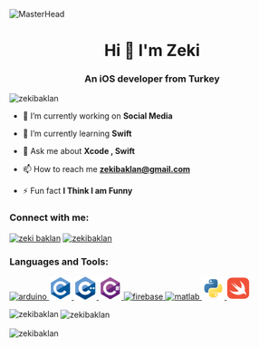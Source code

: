 
![MasterHead](https://s9.gifyu.com/images/Apple_App_Store_10th_anniversary_07102018_big.gif.large.gif)
<h1 align="center">Hi 👋 I'm Zeki</h1>
<h3 align="center">An iOS developer from Turkey</h3>

<p align="left"> <img src="https://komarev.com/ghpvc/?username=zekibaklan&label=Profile%20views&color=0e75b6&style=flat" alt="zekibaklan" /> </p>

- 🔭 I’m currently working on **Social Media**

- 🌱 I’m currently learning **Swift**

- 💬 Ask me about **Xcode , Swift**

- 📫 How to reach me **zekibaklan@gmail.com**

- ⚡ Fun fact **I Think I am Funny**

<h3 align="left">Connect with me:</h3>
<p align="left">
<a href="https://stackoverflow.com/users/zeki baklan" target="blank"><img align="center" src="https://raw.githubusercontent.com/rahuldkjain/github-profile-readme-generator/master/src/images/icons/Social/stack-overflow.svg" alt="zeki baklan" height="30" width="40" /></a>
<a href="https://instagram.com/zekibaklan" target="blank"><img align="center" src="https://raw.githubusercontent.com/rahuldkjain/github-profile-readme-generator/master/src/images/icons/Social/instagram.svg" alt="zekibaklan" height="30" width="40" /></a>
</p>

<h3 align="left">Languages and Tools:</h3>
<p align="left"> <a href="https://www.arduino.cc/" target="_blank" rel="noreferrer"> <img src="https://cdn.worldvectorlogo.com/logos/arduino-1.svg" alt="arduino" width="40" height="40"/> </a> <a href="https://www.cprogramming.com/" target="_blank" rel="noreferrer"> <img src="https://raw.githubusercontent.com/devicons/devicon/master/icons/c/c-original.svg" alt="c" width="40" height="40"/> </a> <a href="https://www.w3schools.com/cpp/" target="_blank" rel="noreferrer"> <img src="https://raw.githubusercontent.com/devicons/devicon/master/icons/cplusplus/cplusplus-original.svg" alt="cplusplus" width="40" height="40"/> </a> <a href="https://www.w3schools.com/cs/" target="_blank" rel="noreferrer"> <img src="https://raw.githubusercontent.com/devicons/devicon/master/icons/csharp/csharp-original.svg" alt="csharp" width="40" height="40"/> </a> <a href="https://firebase.google.com/" target="_blank" rel="noreferrer"> <img src="https://www.vectorlogo.zone/logos/firebase/firebase-icon.svg" alt="firebase" width="40" height="40"/> </a> <a href="https://www.mathworks.com/" target="_blank" rel="noreferrer"> <img src="https://upload.wikimedia.org/wikipedia/commons/2/21/Matlab_Logo.png" alt="matlab" width="40" height="40"/> </a> <a href="https://www.python.org" target="_blank" rel="noreferrer"> <img src="https://raw.githubusercontent.com/devicons/devicon/master/icons/python/python-original.svg" alt="python" width="40" height="40"/> </a> <a href="https://developer.apple.com/swift/" target="_blank" rel="noreferrer"> <img src="https://raw.githubusercontent.com/devicons/devicon/master/icons/swift/swift-original.svg" alt="swift" width="40" height="40"/> </a> </p>

<p><img align="left" src="https://github-readme-stats.vercel.app/api/top-langs?username=zekibaklan&show_icons=true&locale=en&layout=compact" alt="zekibaklan" /></p>

<p>&nbsp;<img align="center" src="https://github-readme-stats.vercel.app/api?username=zekibaklan&show_icons=true&locale=en" alt="zekibaklan" /></p>

<p><img align="center" src="https://github-readme-streak-stats.herokuapp.com/?user=zekibaklan&" alt="zekibaklan" /></p>
